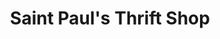 ---
title: "Saint Paul's Thrift Shop"
url: /milwaukee/saint-pauls-thrift-shop/
shop: Gebrauchtwaren
---